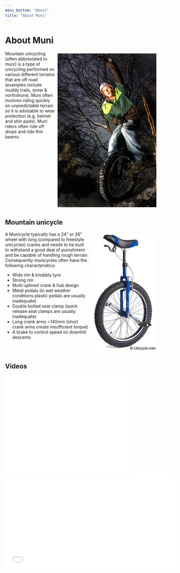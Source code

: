 ```yaml
---
menu_bottom: "About"
title: "About Muni"
---
```


# About Muni

<img style="float:right; margin:1ex;" src="muniexample.jpg"/>

Mountain unicycling (often abbreviated to muni) is a type of unicycling
performed on various different terrains that are off road (examples include
muddy trails, snow & northshore). Muni often involves riding quickly on
unpredictable terrain so it is advisable to wear protection (e.g. helmet and
shin pads). Muni riders often ride off drops and ride thin beams.

<div style="clear: both;"></div>

## Mountain unicycle

<img style="float:right; margin:1ex;" src="municycleexample.jpg"/>

A Municycle typically has a 24“ or 26” wheel with long (compared to freestyle unicycles) cranks and needs to be built to withstand a good deal of punishment and be capable of handling rough terrain. Consequently municycles often have the following characteristics:

* Wide rim & knobbly tyre
* Strong rim
* Multi-splined crank & hub design
* Metal pedals (in wet weather conditions plastic pedals are usually inadequate)
* Double bolted seat clamp (quick release seat clamps are usually inadequate)
* Long crank arms ~140mm (short crank arms create insufficient torque)
* A brake to control speed on downhill descents

<div style="clear: both;"></div>

## Videos

<iframe width="420" height="315" src="//www.youtube.com/embed/MtJZVHkhm-M" frameborder="0" allowfullscreen></iframe>

<iframe width="560" height="315" src="//www.youtube.com/embed/GUZuyMVdVcc" frameborder="0" allowfullscreen></iframe>
